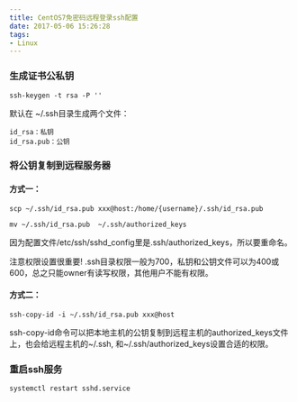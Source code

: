 ```yaml
---
title: CentOS7免密码远程登录ssh配置
date: 2017-05-06 15:26:28
tags:
- Linux
---
```


### 生成证书公私钥

```shell
ssh-keygen -t rsa -P ''
```

默认在 ~/.ssh目录生成两个文件：

```text
id_rsa：私钥
id_rsa.pub：公钥
```

### 将公钥复制到远程服务器

#### 方式一：

```shell
scp ~/.ssh/id_rsa.pub xxx@host:/home/{username}/.ssh/id_rsa.pub  
```

```shell
mv ~/.ssh/id_rsa.pub  ~/.ssh/authorized_keys
```

因为配置文件/etc/ssh/sshd_config里是.ssh/authorized_keys，所以要重命名。

注意权限设置很重要! .ssh目录权限一般为700，私钥和公钥文件可以为400或600，总之只能owner有读写权限，其他用户不能有权限。

#### 方式二：

```shell
ssh-copy-id -i ~/.ssh/id_rsa.pub xxx@host
```

 ssh-copy-id命令可以把本地主机的公钥复制到远程主机的authorized_keys文件上，也会给远程主机的~/.ssh, 和~/.ssh/authorized_keys设置合适的权限。

### 重启ssh服务

```shell
systemctl restart sshd.service
```
